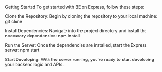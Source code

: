 Getting Started
To get started with BE on Express, follow these steps:

Clone the Repository: Begin by cloning the repository to your local machine:
git clone <repository-url>

Install Dependencies: Navigate into the project directory and install the necessary dependencies:
npm install

Run the Server: Once the dependencies are installed, start the Express server:
npm start

Start Developing: With the server running, you're ready to start developing your backend logic and APIs.
